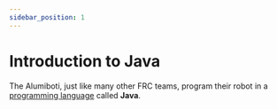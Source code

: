 ```yaml
---
sidebar_position: 1
---
```


# Introduction to Java

The Alumiboti, just like many other FRC teams, program their robot in a [programming language](../basics/languages) called **Java**.